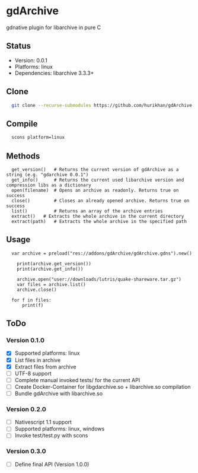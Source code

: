 # gdArchive
gdnative plugin for libarchive in pure C

## Status
* Version: 0.0.1
* Platforms: linux
* Dependencies: libarchive 3.3.3+

## Clone
```bash
  git clone --recurse-submodules https://github.com/hurikhan/gdArchive.git
```

## Compile
```bash
  scons platform=linux
```

## Methods
```gdscript
  get_version()   # Returns the current version of gdArchive as a string (e.g. "gdarchive 0.0.1")
  get_info()      # Returns the current used libarchive version and compression libs as a dictionary
  open(filename)  # Opens an archive as readonly. Returns true on success
  close()         # Closes an already opened archive. Returns true on success
  list()          # Returns an array of the archive entries
  extract()	  # Extracts the whole archive in the current directory
  extract(path)   # Extracts the whole archive in the specified path
```

## Usage
```gdscript
  var archive = preload("res://addons/gdArchive/gdArchive.gdns").new()

	print(archive.get_version())
	print(archive.get_info())
  
	archive.open("user://downloads/lutris/quake-shareware.tar.gz")
	var files = archive.list()
	archive.close()
  
  for f in files:
	  print(f)
```

## ToDo
### Version 0.1.0
- [x] Supported platforms: linux
- [x] List files in archive
- [x] Extract files from archive
- [ ] UTF-8 support
- [ ] Complete manual invoked tests/ for the current API
- [ ] Create Docker-Container for libgdarchive.so + libarchive.so compilation
- [ ] Bundle gdArchive with libarchive.so
### Version 0.2.0
- [ ] Nativescript 1.1 support
- [ ] Supported platforms: linux, windows
- [ ] Invoke test/test.py with scons
### Version 0.3.0
- [ ] Define final API (Version 1.0.0)
